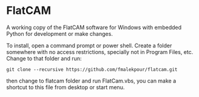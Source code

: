 # FlatCAM
A working copy of the FlatCAM software for Windows with embedded Python for development or make changes.

To install, open a command prompt or power shell. Create a folder somewhere with no access restrictions, specially not in Program Files, etc. Change to that folder and run:

	git clone --recursive https://github.com/fmalekpour/flatcam.git

then change to flatcam folder and run FlatCam.vbs, you can make a shortcut to this file from desktop or start menu.
